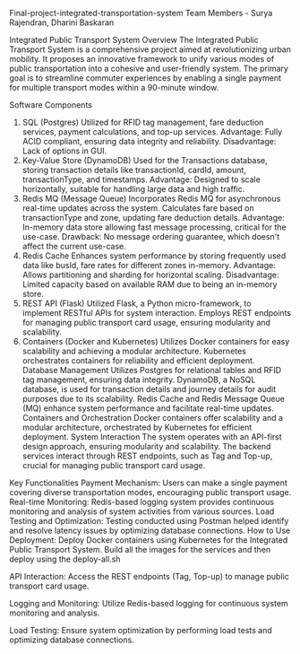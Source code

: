 Final-project-integrated-transportation-system
Team Members - Surya Rajendran, Dharini Baskaran

Integrated Public Transport System
Overview
The Integrated Public Transport System is a comprehensive project aimed at revolutionizing urban mobility. It proposes an innovative framework to unify various modes of public transportation into a cohesive and user-friendly system. The primary goal is to streamline commuter experiences by enabling a single payment for multiple transport modes within a 90-minute window.

Software Components
1. SQL (Postgres)
Utilized for RFID tag management, fare deduction services, payment calculations, and top-up services.
Advantage: Fully ACID compliant, ensuring data integrity and reliability.
Disadvantage: Lack of options in GUI.
2. Key-Value Store (DynamoDB)
Used for the Transactions database, storing transaction details like transactionId, cardId, amount, transactionType, and timestamps.
Advantage: Designed to scale horizontally, suitable for handling large data and high traffic.
3. Redis MQ (Message Queue)
Incorporates Redis MQ for asynchronous real-time updates across the system.
Calculates fare based on transactionType and zone, updating fare deduction details.
Advantage: In-memory data store allowing fast message processing, critical for the use-case.
Drawback: No message ordering guarantee, which doesn't affect the current use-case.
4. Redis Cache
Enhances system performance by storing frequently used data like busId, fare rates for different zones in-memory.
Advantage: Allows partitioning and sharding for horizontal scaling.
Disadvantage: Limited capacity based on available RAM due to being an in-memory store.
5. REST API (Flask)
Utilized Flask, a Python micro-framework, to implement RESTful APIs for system interaction.
Employs REST endpoints for managing public transport card usage, ensuring modularity and scalability.
6. Containers (Docker and Kubernetes)
Utilizes Docker containers for easy scalability and achieving a modular architecture.
Kubernetes orchestrates containers for reliability and efficient deployment.
Database Management
Utilizes Postgres for relational tables and RFID tag management, ensuring data integrity.
DynamoDB, a NoSQL database, is used for transaction details and journey details for audit purposes due to its scalability.
Redis Cache and Redis Message Queue (MQ) enhance system performance and facilitate real-time updates.
Containers and Orchestration
Docker containers offer scalability and a modular architecture, orchestrated by Kubernetes for efficient deployment.
System Interaction
The system operates with an API-first design approach, ensuring modularity and scalability. The backend services interact through REST endpoints, such as Tag and Top-up, crucial for managing public transport card usage.

Key Functionalities
Payment Mechanism: Users can make a single payment covering diverse transportation modes, encouraging public transport usage.
Real-time Monitoring: Redis-based logging system provides continuous monitoring and analysis of system activities from various sources.
Load Testing and Optimization: Testing conducted using Postman helped identify and resolve latency issues by optimizing database connections.
How to Use
Deployment: Deploy Docker containers using Kubernetes for the Integrated Public Transport System. Build all the images for the services and then deploy using the deploy-all.sh

API Interaction: Access the REST endpoints (Tag, Top-up) to manage public transport card usage.

Logging and Monitoring: Utilize Redis-based logging for continuous system monitoring and analysis.

Load Testing: Ensure system optimization by performing load tests and optimizing database connections.
